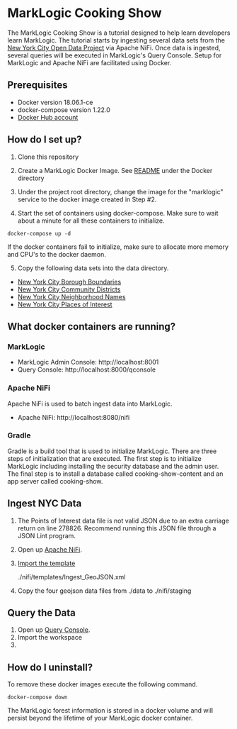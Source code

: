 # MarkLogic Cooking Show

The MarkLogic Cooking Show is a tutorial designed to help learn developers learn MarkLogic.  The tutorial starts by ingesting several data sets from the [New York City Open Data Project](https://data.cityofnewyork.us/) via Apache NiFi.  Once data is ingested, several queries will be executed in MarkLogic's Query Console.  Setup for MarkLogic and Apache NiFi are facilitated using Docker.  

## Prerequisites

 * Docker version 18.06.1-ce
 * docker-compose version 1.22.0
 * [Docker Hub account](https://hub.docker.com/)

## How do I set up? 

1) Clone this repository

2) Create a MarkLogic Docker Image. See [README](./docker/README.md) under the Docker directory

3) Under the project root directory, change the image for the "marklogic" service to the docker image created in Step #2. 

4) Start the set of containers using docker-compose.  Make sure to wait about a minute for all these containers to initialize.  

<!-- comment -->

    docker-compose up -d

If the docker containers fail to initialize, make sure to allocate more memory and CPU's to the docker daemon.  

5) Copy the following data sets into the data directory.

 * [New York City Borough Boundaries](https://data.cityofnewyork.us/api/geospatial/tqmj-j8zm?method=export&format=GeoJSON)
 * [New York City Community Districts](https://data.cityofnewyork.us/api/geospatial/yfnk-k7r4?method=export&format=GeoJSON)
 * [New York City Neighborhood Names](https://data.cityofnewyork.us/api/geospatial/99bc-9p23?method=export&format=GeoJSON)
 * [New York City Places of Interest](https://data.cityofnewyork.us/api/geospatial/rxuy-2muj?method=export&format=GeoJSON)

 ## What docker containers are running? 

### MarkLogic

 * MarkLogic Admin Console: http://localhost:8001
 * Query Console: http://localhost:8000/qconsole
 
### Apache NiFi

Apache NiFi is used to batch ingest data into MarkLogic.

 * Apache NiFi: http://localhost:8080/nifi

### Gradle

Gradle is a build tool that is used to initialize MarkLogic.  There are three steps of initialization that are executed.  The first step is to initialize MarkLogic including installing the security database and the admin user.  The final step is to install a database called cooking-show-content and an app server called cooking-show.  

## Ingest NYC Data

1) The Points of Interest data file is not valid JSON due to an extra carriage return on line 278826.  Recommend running this JSON file through a JSON Lint program.  
2) Open up [Apache NiFi](http://localhost:8080/nifi). 
3) [Import the template](https://nifi.apache.org/docs/nifi-docs/html/user-guide.html#Import_Template) 

    ./nifi/templates/Ingest_GeoJSON.xml

4) Copy the four geojson data files from ./data to ./nifi/staging

## Query the Data

1) Open up [Query Console](http://localhost:8000/qconsole).
2) Import the workspace
3) 

## How do I uninstall?  

To remove these docker images execute the following command.

    docker-compose down

The MarkLogic forest information is stored in a docker volume and will persist beyond the lifetime of your MarkLogic docker container. 
